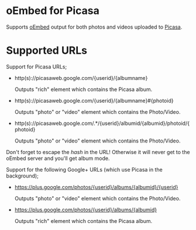 oEmbed for Picasa
==============================================================================

Supports [oEmbed] output for both photos and videos uploaded to [Picasa].
 
 [oEmbed]: http://oembed.com
 [Picasa]: http://picasaweb.picasaweb.google.com


Supported URLs
==============================================================================
Support for Picasa URLs;

 * http(s)://picasaweb.google.com/{userid}/{albumname}

     Outputs "rich" element which contains the Picasa album.

 * http(s)://picasaweb.google.com/{userid}/{albumname}#{photoid}

     Outputs "photo" or "video" element which contains the Photo/Video.

 * http(s)://picasaweb.google.com/.*/{userid}/albumid/{albumid}/photoid/{photoid}

     Outputs "photo" or "video" element which contains the Photo/Video.

Don't forget to escape the *hash* in the URL! Otherwise it will never get to
the oEmbed server and you'll get album mode.

Support for the following Google+ URLs (which use Picasa in the background);

 * https://plus.google.com/photos/{userid}/albums/{albumid}/{userid}

     Outputs "photo" or "video" element which contains the Photo/Video.

 * https://plus.google.com/photos/{userid}/albums/{albumid}

     Outputs "rich" element which contains the Picasa album.


